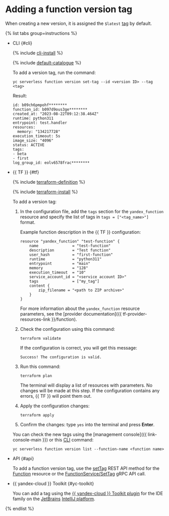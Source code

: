 # Adding a function version tag

When creating a new version, it is assigned the `$latest` [tag](../../concepts/function.md#) by default.

{% list tabs group=instructions %}

- CLI {#cli}

   {% include [cli-install](../../../_includes/cli-install.md) %}

   {% include [default-catalogue](../../../_includes/default-catalogue.md) %}

   To add a version tag, run the command:

   ```
   yc serverless function version set-tag --id <version ID> --tag <tag>
   ```

   Result:

   ```
   id: b09ch6pmpohf********
   function_id: b097d9ous3ge********
   created_at: "2023-08-22T09:12:38.464Z"
   runtime: python311
   entrypoint: test.handler
   resources:
     memory: "134217728"
   execution_timeout: 5s
   image_size: "4096"
   status: ACTIVE
   tags:
   - beta
   - first
   log_group_id: eolv6578frac********
   ```

- {{ TF }} {#tf}

   {% include [terraform-definition](../../../_tutorials/terraform-definition.md) %}

   {% include [terraform-install](../../../_includes/terraform-install.md) %}

   To add a version tag:

   1. In the configuration file, add the `tags` section for the `yandex_function` resource and specify the list of tags in `tags = ["<tag_name>"]` format.

      Example function description in the {{ TF }} configuration:

      ```
      resource "yandex_function" "test-function" {
          name               = "test-function"
          description        = "Test function"
          user_hash          = "first-function"
          runtime            = "python311"
          entrypoint         = "main"
          memory             = "128"
          execution_timeout  = "10"
          service_account_id = "<service account ID>"
          tags               = ["my_tag"]
          content {
              zip_filename = "<path to ZIP archive>"
          }
      }
      ```

      For more information about the `yandex_function` resource parameters, see the [provider documentation]({{ tf-provider-resources-link }}/function).

   1. Check the configuration using this command:

      ```
      terraform validate
      ```

      If the configuration is correct, you will get this message:

      ```
      Success! The configuration is valid.
      ```

   1. Run this command:

      ```
      terraform plan
      ```

      The terminal will display a list of resources with parameters. No changes will be made at this step. If the configuration contains any errors, {{ TF }} will point them out.

   1. Apply the configuration changes:

      ```
      terraform apply
      ```
   1. Confirm the changes: type `yes` into the terminal and press **Enter**.

   You can check the new tags using the [management console]({{ link-console-main }}) or this [CLI](../../../cli/quickstart.md) command:

   ```
   yc serverless function version list --function-name <function name>
   ```

- API {#api}

   To add a function version tag, use the [setTag](../../functions/api-ref/Function/setTag.md) REST API method for the [Function](../../functions/api-ref/Function/index.md) resource or the [FunctionService/SetTag](../../functions/api-ref/grpc/function_service.md#SetTag) gRPC API call.


- {{ yandex-cloud }} Toolkit {#yc-toolkit}

   You can add a tag using the [{{ yandex-cloud }} Toolkit plugin](https://github.com/yandex-cloud/ide-plugin-jetbrains/blob/master/README.en.md) for the IDE family on the [JetBrains](https://www.jetbrains.com/) [IntelliJ platform](https://www.jetbrains.com/opensource/idea/).


{% endlist %}

